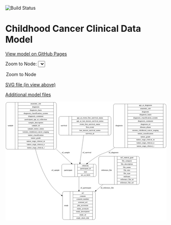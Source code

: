 <link rel='stylesheet' href="assets/style.css">
<link rel='stylesheet' href="https://unpkg.com/leaflet@1.5.1/dist/leaflet.css" integrity="sha512-xwE/Az9zrjBIphAcBb3F6JVqxf46+CDLwfLMHloNu6KEQCAWi6HcDUbeOfBIptF7tcCzusKFjFw2yuvEpDL9wQ==" crossorigin="">
<script type="text/javascript" src="https://code.jquery.com/jquery-3.2.1.min.js"></script>
<script type="text/javascript"  src="https://unpkg.com/leaflet@1.5.1/dist/leaflet.js"></script>
<script type="text/javascript" src="assets/actions.js"></script>

![Build Status](https://github.com/CBIIT/c3d-model/actions/workflows/model-test-and-deploy.yml/badge.svg)

# Childhood Cancer Clinical Data Model

[View model on GitHub Pages](https://cbiit.github.io/c3d-model/)


Zoom to Node: <select id="node_select">
  <option value="">Zoom to Node</option>
</select>
<div id="model"></div>

<p>
<a href="./model-desc/c3d-model.svg">SVG file (in view above)</a>
<p>
<a href="./model-desc">Additional model files</a>
<div id='graph' style='display:off;'>
<svg width="1191pt" height="872pt"
 viewBox="0.00 0.00 1191.00 872.00" xmlns="http://www.w3.org/2000/svg" xmlns:xlink="http://www.w3.org/1999/xlink">
<g id="graph0" class="graph" transform="scale(1 1) rotate(0) translate(4 868)">
<title>Perl</title>
<polygon fill="#ffffff" stroke="transparent" points="-4,4 -4,-868 1187,-868 1187,4 -4,4"/>
<!-- sample -->
<g id="node1" class="node">
<title>sample</title>
<path fill="none" stroke="#000000" d="M12,-518.5C12,-518.5 361,-518.5 361,-518.5 367,-518.5 373,-524.5 373,-530.5 373,-530.5 373,-851.5 373,-851.5 373,-857.5 367,-863.5 361,-863.5 361,-863.5 12,-863.5 12,-863.5 6,-863.5 0,-857.5 0,-851.5 0,-851.5 0,-530.5 0,-530.5 0,-524.5 6,-518.5 12,-518.5"/>
<text text-anchor="middle" x="34" y="-687.3" font-family="Times,serif" font-size="14.00" fill="#000000">sample</text>
<polyline fill="none" stroke="#000000" points="68,-518.5 68,-863.5 "/>
<text text-anchor="middle" x="78.5" y="-687.3" font-family="Times,serif" font-size="14.00" fill="#000000"> </text>
<polyline fill="none" stroke="#000000" points="89,-518.5 89,-863.5 "/>
<text text-anchor="middle" x="220.5" y="-848.3" font-family="Times,serif" font-size="14.00" fill="#000000">anatomic_site</text>
<polyline fill="none" stroke="#000000" points="89,-840.5 352,-840.5 "/>
<text text-anchor="middle" x="220.5" y="-825.3" font-family="Times,serif" font-size="14.00" fill="#000000">diagnosis</text>
<polyline fill="none" stroke="#000000" points="89,-817.5 352,-817.5 "/>
<text text-anchor="middle" x="220.5" y="-802.3" font-family="Times,serif" font-size="14.00" fill="#000000">diagnosis_basis</text>
<polyline fill="none" stroke="#000000" points="89,-794.5 352,-794.5 "/>
<text text-anchor="middle" x="220.5" y="-779.3" font-family="Times,serif" font-size="14.00" fill="#000000">diagnosis_classification_system</text>
<polyline fill="none" stroke="#000000" points="89,-771.5 352,-771.5 "/>
<text text-anchor="middle" x="220.5" y="-756.3" font-family="Times,serif" font-size="14.00" fill="#000000">diagnosis_comment</text>
<polyline fill="none" stroke="#000000" points="89,-748.5 352,-748.5 "/>
<text text-anchor="middle" x="220.5" y="-733.3" font-family="Times,serif" font-size="14.00" fill="#000000">participant_age_at_collection</text>
<polyline fill="none" stroke="#000000" points="89,-725.5 352,-725.5 "/>
<text text-anchor="middle" x="220.5" y="-710.3" font-family="Times,serif" font-size="14.00" fill="#000000">sample_description</text>
<polyline fill="none" stroke="#000000" points="89,-702.5 352,-702.5 "/>
<text text-anchor="middle" x="220.5" y="-687.3" font-family="Times,serif" font-size="14.00" fill="#000000">sample_id</text>
<polyline fill="none" stroke="#000000" points="89,-679.5 352,-679.5 "/>
<text text-anchor="middle" x="220.5" y="-664.3" font-family="Times,serif" font-size="14.00" fill="#000000">sample_tumor_status</text>
<polyline fill="none" stroke="#000000" points="89,-656.5 352,-656.5 "/>
<text text-anchor="middle" x="220.5" y="-641.3" font-family="Times,serif" font-size="14.00" fill="#000000">toronto_childhood_cancer_staging</text>
<polyline fill="none" stroke="#000000" points="89,-633.5 352,-633.5 "/>
<text text-anchor="middle" x="220.5" y="-618.3" font-family="Times,serif" font-size="14.00" fill="#000000">tumor_classification</text>
<polyline fill="none" stroke="#000000" points="89,-610.5 352,-610.5 "/>
<text text-anchor="middle" x="220.5" y="-595.3" font-family="Times,serif" font-size="14.00" fill="#000000">tumor_grade</text>
<polyline fill="none" stroke="#000000" points="89,-587.5 352,-587.5 "/>
<text text-anchor="middle" x="220.5" y="-572.3" font-family="Times,serif" font-size="14.00" fill="#000000">tumor_stage_clinical_m</text>
<polyline fill="none" stroke="#000000" points="89,-564.5 352,-564.5 "/>
<text text-anchor="middle" x="220.5" y="-549.3" font-family="Times,serif" font-size="14.00" fill="#000000">tumor_stage_clinical_n</text>
<polyline fill="none" stroke="#000000" points="89,-541.5 352,-541.5 "/>
<text text-anchor="middle" x="220.5" y="-526.3" font-family="Times,serif" font-size="14.00" fill="#000000">tumor_stage_clinical_t</text>
<polyline fill="none" stroke="#000000" points="352,-518.5 352,-863.5 "/>
<text text-anchor="middle" x="362.5" y="-687.3" font-family="Times,serif" font-size="14.00" fill="#000000"> </text>
</g>
<!-- participant -->
<g id="node2" class="node">
<title>participant</title>
<path fill="none" stroke="#000000" d="M424,-317C424,-317 655,-317 655,-317 661,-317 667,-323 667,-329 667,-329 667,-397 667,-397 667,-403 661,-409 655,-409 655,-409 424,-409 424,-409 418,-409 412,-403 412,-397 412,-397 412,-329 412,-329 412,-323 418,-317 424,-317"/>
<text text-anchor="middle" x="460" y="-359.3" font-family="Times,serif" font-size="14.00" fill="#000000">participant</text>
<polyline fill="none" stroke="#000000" points="508,-317 508,-409 "/>
<text text-anchor="middle" x="518.5" y="-359.3" font-family="Times,serif" font-size="14.00" fill="#000000"> </text>
<polyline fill="none" stroke="#000000" points="529,-317 529,-409 "/>
<text text-anchor="middle" x="587.5" y="-393.8" font-family="Times,serif" font-size="14.00" fill="#000000">ethnicity</text>
<polyline fill="none" stroke="#000000" points="529,-386 646,-386 "/>
<text text-anchor="middle" x="587.5" y="-370.8" font-family="Times,serif" font-size="14.00" fill="#000000">participant_id</text>
<polyline fill="none" stroke="#000000" points="529,-363 646,-363 "/>
<text text-anchor="middle" x="587.5" y="-347.8" font-family="Times,serif" font-size="14.00" fill="#000000">race</text>
<polyline fill="none" stroke="#000000" points="529,-340 646,-340 "/>
<text text-anchor="middle" x="587.5" y="-324.8" font-family="Times,serif" font-size="14.00" fill="#000000">sex_at_birth</text>
<polyline fill="none" stroke="#000000" points="646,-317 646,-409 "/>
<text text-anchor="middle" x="656.5" y="-359.3" font-family="Times,serif" font-size="14.00" fill="#000000"> </text>
</g>
<!-- sample&#45;&gt;participant -->
<g id="edge6" class="edge">
<title>sample&#45;&gt;participant</title>
<path fill="none" stroke="#000000" d="M372.3038,-518.3551C412.4217,-481.0785 451.8968,-444.399 482.4078,-416.0488"/>
<polygon fill="#000000" stroke="#000000" points="485.0233,-418.3963 489.9666,-409.0253 480.2585,-413.2683 485.0233,-418.3963"/>
<text text-anchor="middle" x="442" y="-488.8" font-family="Times,serif" font-size="14.00" fill="#000000">of_sample</text>
</g>
<!-- study -->
<g id="node3" class="node">
<title>study</title>
<path fill="none" stroke="#000000" d="M430,-.5C430,-.5 649,-.5 649,-.5 655,-.5 661,-6.5 661,-12.5 661,-12.5 661,-195.5 661,-195.5 661,-201.5 655,-207.5 649,-207.5 649,-207.5 430,-207.5 430,-207.5 424,-207.5 418,-201.5 418,-195.5 418,-195.5 418,-12.5 418,-12.5 418,-6.5 424,-.5 430,-.5"/>
<text text-anchor="middle" x="446" y="-100.3" font-family="Times,serif" font-size="14.00" fill="#000000">study</text>
<polyline fill="none" stroke="#000000" points="474,-.5 474,-207.5 "/>
<text text-anchor="middle" x="484.5" y="-100.3" font-family="Times,serif" font-size="14.00" fill="#000000"> </text>
<polyline fill="none" stroke="#000000" points="495,-.5 495,-207.5 "/>
<text text-anchor="middle" x="567.5" y="-192.3" font-family="Times,serif" font-size="14.00" fill="#000000">acl</text>
<polyline fill="none" stroke="#000000" points="495,-184.5 640,-184.5 "/>
<text text-anchor="middle" x="567.5" y="-169.3" font-family="Times,serif" font-size="14.00" fill="#000000">consent</text>
<polyline fill="none" stroke="#000000" points="495,-161.5 640,-161.5 "/>
<text text-anchor="middle" x="567.5" y="-146.3" font-family="Times,serif" font-size="14.00" fill="#000000">consent_number</text>
<polyline fill="none" stroke="#000000" points="495,-138.5 640,-138.5 "/>
<text text-anchor="middle" x="567.5" y="-123.3" font-family="Times,serif" font-size="14.00" fill="#000000">external_url</text>
<polyline fill="none" stroke="#000000" points="495,-115.5 640,-115.5 "/>
<text text-anchor="middle" x="567.5" y="-100.3" font-family="Times,serif" font-size="14.00" fill="#000000">phs_accession</text>
<polyline fill="none" stroke="#000000" points="495,-92.5 640,-92.5 "/>
<text text-anchor="middle" x="567.5" y="-77.3" font-family="Times,serif" font-size="14.00" fill="#000000">study_acronym</text>
<polyline fill="none" stroke="#000000" points="495,-69.5 640,-69.5 "/>
<text text-anchor="middle" x="567.5" y="-54.3" font-family="Times,serif" font-size="14.00" fill="#000000">study_description</text>
<polyline fill="none" stroke="#000000" points="495,-46.5 640,-46.5 "/>
<text text-anchor="middle" x="567.5" y="-31.3" font-family="Times,serif" font-size="14.00" fill="#000000">study_id</text>
<polyline fill="none" stroke="#000000" points="495,-23.5 640,-23.5 "/>
<text text-anchor="middle" x="567.5" y="-8.3" font-family="Times,serif" font-size="14.00" fill="#000000">study_short_title</text>
<polyline fill="none" stroke="#000000" points="640,-.5 640,-207.5 "/>
<text text-anchor="middle" x="650.5" y="-100.3" font-family="Times,serif" font-size="14.00" fill="#000000"> </text>
</g>
<!-- sample&#45;&gt;study -->
<g id="edge5" class="edge">
<title>sample&#45;&gt;study</title>
<path fill="none" stroke="#000000" d="M217.9148,-518.4433C239.3189,-434.4338 274.1435,-335.3533 329.5,-259 351.077,-229.2388 380.0667,-202.7748 409.6044,-180.5069"/>
<polygon fill="#000000" stroke="#000000" points="411.986,-183.0988 417.9444,-174.3382 407.8233,-177.4709 411.986,-183.0988"/>
<text text-anchor="middle" x="366" y="-359.3" font-family="Times,serif" font-size="14.00" fill="#000000">of_sample</text>
</g>
<!-- participant&#45;&gt;study -->
<g id="edge2" class="edge">
<title>participant&#45;&gt;study</title>
<path fill="none" stroke="#000000" d="M539.5,-316.9944C539.5,-289.3429 539.5,-252.8377 539.5,-217.8744"/>
<polygon fill="#000000" stroke="#000000" points="543.0001,-217.5755 539.5,-207.5756 536.0001,-217.5756 543.0001,-217.5755"/>
<text text-anchor="middle" x="590" y="-229.8" font-family="Times,serif" font-size="14.00" fill="#000000">of_participant</text>
</g>
<!-- survival -->
<g id="node4" class="node">
<title>survival</title>
<path fill="none" stroke="#000000" d="M403,-622C403,-622 764,-622 764,-622 770,-622 776,-628 776,-634 776,-634 776,-748 776,-748 776,-754 770,-760 764,-760 764,-760 403,-760 403,-760 397,-760 391,-754 391,-748 391,-748 391,-634 391,-634 391,-628 397,-622 403,-622"/>
<text text-anchor="middle" x="428" y="-687.3" font-family="Times,serif" font-size="14.00" fill="#000000">survival</text>
<polyline fill="none" stroke="#000000" points="465,-622 465,-760 "/>
<text text-anchor="middle" x="475.5" y="-687.3" font-family="Times,serif" font-size="14.00" fill="#000000"> </text>
<polyline fill="none" stroke="#000000" points="486,-622 486,-760 "/>
<text text-anchor="middle" x="620.5" y="-744.8" font-family="Times,serif" font-size="14.00" fill="#000000">age_at_event_free_survival_status</text>
<polyline fill="none" stroke="#000000" points="486,-737 755,-737 "/>
<text text-anchor="middle" x="620.5" y="-721.8" font-family="Times,serif" font-size="14.00" fill="#000000">age_at_last_known_survival_status</text>
<polyline fill="none" stroke="#000000" points="486,-714 755,-714 "/>
<text text-anchor="middle" x="620.5" y="-698.8" font-family="Times,serif" font-size="14.00" fill="#000000">event_free_survival_status</text>
<polyline fill="none" stroke="#000000" points="486,-691 755,-691 "/>
<text text-anchor="middle" x="620.5" y="-675.8" font-family="Times,serif" font-size="14.00" fill="#000000">first_event</text>
<polyline fill="none" stroke="#000000" points="486,-668 755,-668 "/>
<text text-anchor="middle" x="620.5" y="-652.8" font-family="Times,serif" font-size="14.00" fill="#000000">last_known_survival_status</text>
<polyline fill="none" stroke="#000000" points="486,-645 755,-645 "/>
<text text-anchor="middle" x="620.5" y="-629.8" font-family="Times,serif" font-size="14.00" fill="#000000">survival_id</text>
<polyline fill="none" stroke="#000000" points="755,-622 755,-760 "/>
<text text-anchor="middle" x="765.5" y="-687.3" font-family="Times,serif" font-size="14.00" fill="#000000"> </text>
</g>
<!-- survival&#45;&gt;participant -->
<g id="edge1" class="edge">
<title>survival&#45;&gt;participant</title>
<path fill="none" stroke="#000000" d="M574.2225,-621.8404C566.1523,-561.6811 554.6022,-475.5804 547.0771,-419.4841"/>
<polygon fill="#000000" stroke="#000000" points="550.5192,-418.8178 545.7206,-409.3719 543.5813,-419.7485 550.5192,-418.8178"/>
<text text-anchor="middle" x="598" y="-488.8" font-family="Times,serif" font-size="14.00" fill="#000000">of_survival</text>
</g>
<!-- reference_file -->
<g id="node5" class="node">
<title>reference_file</title>
<path fill="none" stroke="#000000" d="M697,-259.5C697,-259.5 974,-259.5 974,-259.5 980,-259.5 986,-265.5 986,-271.5 986,-271.5 986,-454.5 986,-454.5 986,-460.5 980,-466.5 974,-466.5 974,-466.5 697,-466.5 697,-466.5 691,-466.5 685,-460.5 685,-454.5 685,-454.5 685,-271.5 685,-271.5 685,-265.5 691,-259.5 697,-259.5"/>
<text text-anchor="middle" x="743" y="-359.3" font-family="Times,serif" font-size="14.00" fill="#000000">reference_file</text>
<polyline fill="none" stroke="#000000" points="801,-259.5 801,-466.5 "/>
<text text-anchor="middle" x="811.5" y="-359.3" font-family="Times,serif" font-size="14.00" fill="#000000"> </text>
<polyline fill="none" stroke="#000000" points="822,-259.5 822,-466.5 "/>
<text text-anchor="middle" x="893.5" y="-451.3" font-family="Times,serif" font-size="14.00" fill="#000000">dcf_indexd_guid</text>
<polyline fill="none" stroke="#000000" points="822,-443.5 965,-443.5 "/>
<text text-anchor="middle" x="893.5" y="-428.3" font-family="Times,serif" font-size="14.00" fill="#000000">file_category</text>
<polyline fill="none" stroke="#000000" points="822,-420.5 965,-420.5 "/>
<text text-anchor="middle" x="893.5" y="-405.3" font-family="Times,serif" font-size="14.00" fill="#000000">file_description</text>
<polyline fill="none" stroke="#000000" points="822,-397.5 965,-397.5 "/>
<text text-anchor="middle" x="893.5" y="-382.3" font-family="Times,serif" font-size="14.00" fill="#000000">file_name</text>
<polyline fill="none" stroke="#000000" points="822,-374.5 965,-374.5 "/>
<text text-anchor="middle" x="893.5" y="-359.3" font-family="Times,serif" font-size="14.00" fill="#000000">file_size</text>
<polyline fill="none" stroke="#000000" points="822,-351.5 965,-351.5 "/>
<text text-anchor="middle" x="893.5" y="-336.3" font-family="Times,serif" font-size="14.00" fill="#000000">file_type</text>
<polyline fill="none" stroke="#000000" points="822,-328.5 965,-328.5 "/>
<text text-anchor="middle" x="893.5" y="-313.3" font-family="Times,serif" font-size="14.00" fill="#000000">md5sum</text>
<polyline fill="none" stroke="#000000" points="822,-305.5 965,-305.5 "/>
<text text-anchor="middle" x="893.5" y="-290.3" font-family="Times,serif" font-size="14.00" fill="#000000">reference_file_id</text>
<polyline fill="none" stroke="#000000" points="822,-282.5 965,-282.5 "/>
<text text-anchor="middle" x="893.5" y="-267.3" font-family="Times,serif" font-size="14.00" fill="#000000">reference_file_url</text>
<polyline fill="none" stroke="#000000" points="965,-259.5 965,-466.5 "/>
<text text-anchor="middle" x="975.5" y="-359.3" font-family="Times,serif" font-size="14.00" fill="#000000"> </text>
</g>
<!-- reference_file&#45;&gt;study -->
<g id="edge3" class="edge">
<title>reference_file&#45;&gt;study</title>
<path fill="none" stroke="#000000" d="M716.811,-259.1471C700.0737,-244.502 682.8154,-229.401 665.9393,-214.6344"/>
<polygon fill="#000000" stroke="#000000" points="668.0462,-211.8272 658.2156,-207.8762 663.4366,-217.0953 668.0462,-211.8272"/>
<text text-anchor="middle" x="748" y="-229.8" font-family="Times,serif" font-size="14.00" fill="#000000">of_reference_file</text>
</g>
<!-- diagnosis -->
<g id="node6" class="node">
<title>diagnosis</title>
<path fill="none" stroke="#000000" d="M806,-530C806,-530 1171,-530 1171,-530 1177,-530 1183,-536 1183,-542 1183,-542 1183,-840 1183,-840 1183,-846 1177,-852 1171,-852 1171,-852 806,-852 806,-852 800,-852 794,-846 794,-840 794,-840 794,-542 794,-542 794,-536 800,-530 806,-530"/>
<text text-anchor="middle" x="836" y="-687.3" font-family="Times,serif" font-size="14.00" fill="#000000">diagnosis</text>
<polyline fill="none" stroke="#000000" points="878,-530 878,-852 "/>
<text text-anchor="middle" x="888.5" y="-687.3" font-family="Times,serif" font-size="14.00" fill="#000000"> </text>
<polyline fill="none" stroke="#000000" points="899,-530 899,-852 "/>
<text text-anchor="middle" x="1030.5" y="-836.8" font-family="Times,serif" font-size="14.00" fill="#000000">age_at_diagnosis</text>
<polyline fill="none" stroke="#000000" points="899,-829 1162,-829 "/>
<text text-anchor="middle" x="1030.5" y="-813.8" font-family="Times,serif" font-size="14.00" fill="#000000">anatomic_site</text>
<polyline fill="none" stroke="#000000" points="899,-806 1162,-806 "/>
<text text-anchor="middle" x="1030.5" y="-790.8" font-family="Times,serif" font-size="14.00" fill="#000000">diagnosis</text>
<polyline fill="none" stroke="#000000" points="899,-783 1162,-783 "/>
<text text-anchor="middle" x="1030.5" y="-767.8" font-family="Times,serif" font-size="14.00" fill="#000000">diagnosis_basis</text>
<polyline fill="none" stroke="#000000" points="899,-760 1162,-760 "/>
<text text-anchor="middle" x="1030.5" y="-744.8" font-family="Times,serif" font-size="14.00" fill="#000000">diagnosis_classification_system</text>
<polyline fill="none" stroke="#000000" points="899,-737 1162,-737 "/>
<text text-anchor="middle" x="1030.5" y="-721.8" font-family="Times,serif" font-size="14.00" fill="#000000">diagnosis_comment</text>
<polyline fill="none" stroke="#000000" points="899,-714 1162,-714 "/>
<text text-anchor="middle" x="1030.5" y="-698.8" font-family="Times,serif" font-size="14.00" fill="#000000">diagnosis_id</text>
<polyline fill="none" stroke="#000000" points="899,-691 1162,-691 "/>
<text text-anchor="middle" x="1030.5" y="-675.8" font-family="Times,serif" font-size="14.00" fill="#000000">disease_phase</text>
<polyline fill="none" stroke="#000000" points="899,-668 1162,-668 "/>
<text text-anchor="middle" x="1030.5" y="-652.8" font-family="Times,serif" font-size="14.00" fill="#000000">toronto_childhood_cancer_staging</text>
<polyline fill="none" stroke="#000000" points="899,-645 1162,-645 "/>
<text text-anchor="middle" x="1030.5" y="-629.8" font-family="Times,serif" font-size="14.00" fill="#000000">tumor_classification</text>
<polyline fill="none" stroke="#000000" points="899,-622 1162,-622 "/>
<text text-anchor="middle" x="1030.5" y="-606.8" font-family="Times,serif" font-size="14.00" fill="#000000">tumor_grade</text>
<polyline fill="none" stroke="#000000" points="899,-599 1162,-599 "/>
<text text-anchor="middle" x="1030.5" y="-583.8" font-family="Times,serif" font-size="14.00" fill="#000000">tumor_stage_clinical_m</text>
<polyline fill="none" stroke="#000000" points="899,-576 1162,-576 "/>
<text text-anchor="middle" x="1030.5" y="-560.8" font-family="Times,serif" font-size="14.00" fill="#000000">tumor_stage_clinical_n</text>
<polyline fill="none" stroke="#000000" points="899,-553 1162,-553 "/>
<text text-anchor="middle" x="1030.5" y="-537.8" font-family="Times,serif" font-size="14.00" fill="#000000">tumor_stage_clinical_t</text>
<polyline fill="none" stroke="#000000" points="1162,-530 1162,-852 "/>
<text text-anchor="middle" x="1172.5" y="-687.3" font-family="Times,serif" font-size="14.00" fill="#000000"> </text>
</g>
<!-- diagnosis&#45;&gt;participant -->
<g id="edge4" class="edge">
<title>diagnosis&#45;&gt;participant</title>
<path fill="none" stroke="#000000" d="M802.3993,-529.9157C796.4342,-525.8072 790.4602,-521.8244 784.5,-518 739.4852,-489.1156 721.2298,-494.7385 675.5,-467 650.4893,-451.8292 624.6094,-432.9528 602.2248,-415.462"/>
<polygon fill="#000000" stroke="#000000" points="604.1637,-412.5337 594.1441,-409.0901 599.8294,-418.0304 604.1637,-412.5337"/>
<text text-anchor="middle" x="795" y="-488.8" font-family="Times,serif" font-size="14.00" fill="#000000">of_diagnosis</text>
</g>
</g>
</svg>
</div>
